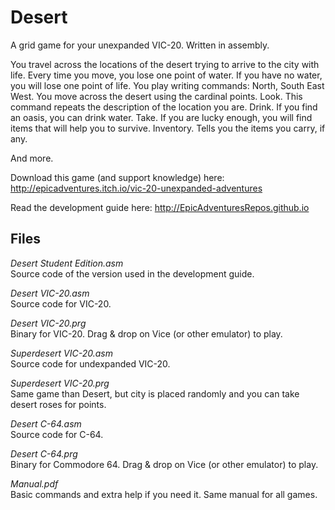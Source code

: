 # Desert

A grid game for your unexpanded VIC-20. Written in assembly.

You travel across the locations of the desert trying to arrive to the city with life.
Every time you move, you lose one point of water. If you have no water, you will lose one point of life. 
You play writing commands:
North, South East West. You move across the desert using the cardinal points. 
Look. This command repeats the description of the location you are. 
Drink. If you find an oasis, you can drink water.
Take. If you are lucky enough, you will find items that will help you to survive.
Inventory. Tells you the items you carry, if any.

And more.


Download this game (and support knowledge) here: http://epicadventures.itch.io/vic-20-unexpanded-adventures

Read the development guide here: http://EpicAdventuresRepos.github.io

## Files

*Desert Student Edition.asm*  
Source code of the version used in the development guide.

*Desert VIC-20.asm*  
Source code for VIC-20.

*Desert VIC-20.prg*  
Binary for VIC-20. Drag & drop on Vice (or other emulator) to play.

*Superdesert VIC-20.asm*  
Source code for undexpanded VIC-20.

*Superdesert VIC-20.prg*  
Same game than Desert, but city is placed randomly and you can take desert roses for points.

*Desert C-64.asm*  
Source code for C-64.

*Desert C-64.prg*  
Binary for Commodore 64. Drag & drop on Vice (or other emulator) to play.

*Manual.pdf*  
Basic commands and extra help if you need it. Same manual for all games.
